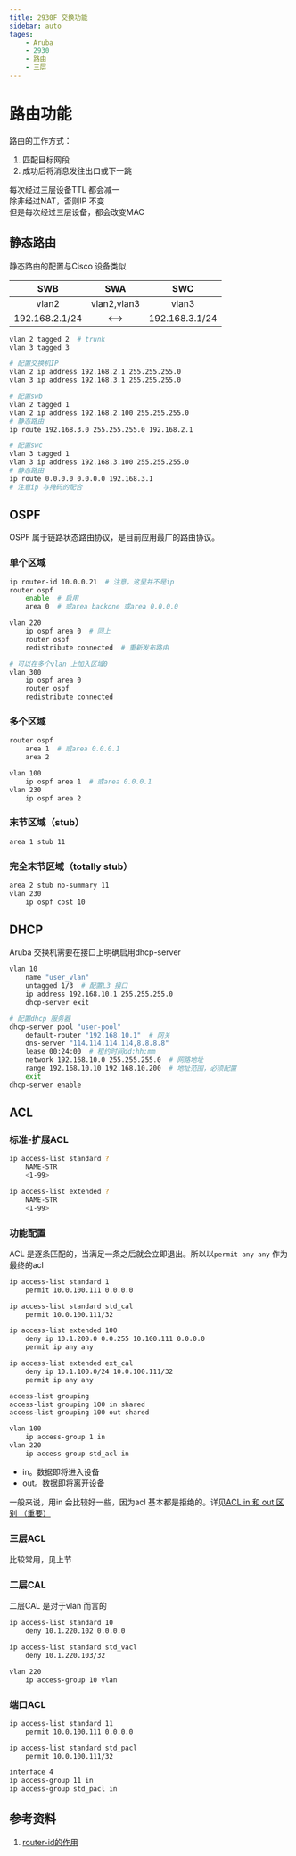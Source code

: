 ```yaml
---
title: 2930F 交换功能  
sidebar: auto  
tages:  
    - Aruba  
    - 2930  
    - 路由  
    - 三层 
---  
```



# 路由功能
路由的工作方式：  
1. 匹配目标网段  
2. 成功后将消息发往出口或下一跳

每次经过三层设备TTL 都会减一  
除非经过NAT，否则IP 不变  
但是每次经过三层设备，都会改变MAC  

## 静态路由  
静态路由的配置与Cisco 设备类似  

SWB|SWA|SWC  
:---:|:---:|:---:
vlan2|vlan2,vlan3|vlan3  
192.168.2.1/24|<-->|192.168.3.1/24  

```bash
vlan 2 tagged 2  # trunk 
vlan 3 tagged 3  

# 配置交换机IP  
vlan 2 ip address 192.168.2.1 255.255.255.0  
vlan 3 ip address 192.168.3.1 255.255.255.0  

# 配置swb  
vlan 2 tagged 1  
vlan 2 ip address 192.168.2.100 255.255.255.0  
# 静态路由  
ip route 192.168.3.0 255.255.255.0 192.168.2.1  

# 配置swc  
vlan 3 tagged 1  
vlan 3 ip address 192.168.3.100 255.255.255.0  
# 静态路由  
ip route 0.0.0.0 0.0.0.0 192.168.3.1  
# 注意ip 与掩码的配合
```

## OSPF  
OSPF 属于链路状态路由协议，是目前应用最广的路由协议。  

### 单个区域  
```bash
ip router-id 10.0.0.21  # 注意，这里并不是ip
router ospf  
    enable  # 启用  
    area 0  # 或area backone 或area 0.0.0.0

vlan 220 
    ip ospf area 0  # 同上
    router ospf  
    redistribute connected  # 重新发布路由

# 可以在多个vlan 上加入区域0  
vlan 300 
    ip ospf area 0  
    router ospf  
    redistribute connected
```

### 多个区域  
```bash
router ospf  
    area 1  # 或area 0.0.0.1
    area 2  

vlan 100
    ip ospf area 1  # 或area 0.0.0.1
vlan 230 
    ip ospf area 2  

```

### 末节区域（stub）  
```bash
area 1 stub 11
```

### 完全末节区域（totally stub）  
```bash
area 2 stub no-summary 11
vlan 230
    ip ospf cost 10
```

## DHCP  
Aruba 交换机需要在接口上明确启用dhcp-server  
```bash
vlan 10  
    name "user_vlan"  
    untagged 1/3  # 配置L3 接口
    ip address 192.168.10.1 255.255.255.0  
    dhcp-server exit  

# 配置dhcp 服务器  
dhcp-server pool "user-pool"
    default-router "192.168.10.1"  # 网关
    dns-server "114.114.114.114,8.8.8.8" 
    lease 00:24:00  # 租约时间dd:hh:mm
    network 192.168.10.0 255.255.255.0  # 网路地址
    range 192.168.10.10 192.168.10.200  # 地址范围，必须配置
    exit  
dhcp-server enable
```

## ACL 

### 标准-扩展ACL  
```bash
ip access-list standard ?  
    NAME-STR 
    <1-99>

ip access-list extended ?  
    NAME-STR 
    <1-99>
```

### 功能配置  
ACL 是逐条匹配的，当满足一条之后就会立即退出。所以以`permit any any` 作为最终的acl

```bash
ip access-list standard 1  
    permit 10.0.100.111 0.0.0.0  

ip access-list standard std_cal  
    permit 10.0.100.111/32

ip access-list extended 100  
    deny ip 10.1.200.0 0.0.255 10.100.111 0.0.0.0 
    permit ip any any  

ip access-list extended ext_cal  
    deny ip 10.1.100.0/24 10.0.100.111/32  
    permit ip any any  

access-list grouping  
access-list grouping 100 in shared  
access-list grouping 100 out shared

vlan 100 
    ip access-group 1 in  
vlan 220 
    ip access-group std_acl in

```

- in。数据即将进入设备  
- out。数据即将离开设备

一般来说，用in 会比较好一些，因为acl 基本都是拒绝的。详见[ACL in 和 out 区别 （重要）](https://www.cnblogs.com/fatt/p/4353806.html)

### 三层ACL  
比较常用，见上节  

### 二层CAL  
二层CAL 是对于vlan 而言的  
```bash
ip access-list standard 10  
    deny 10.1.220.102 0.0.0.0

ip access-list standard std_vacl  
    deny 10.1.220.103/32  

vlan 220
    ip access-group 10 vlan
```

### 端口ACL  
```bash
ip access-list standard 11  
    permit 10.0.100.111 0.0.0.0  

ip access-list standard std_pacl  
    permit 10.0.100.111/32  

interface 4  
ip access-group 11 in  
ip access-group std_pacl in  
```


## 参考资料  
1. [router-id的作用](https://blog.51cto.com/woniudream/1610475)